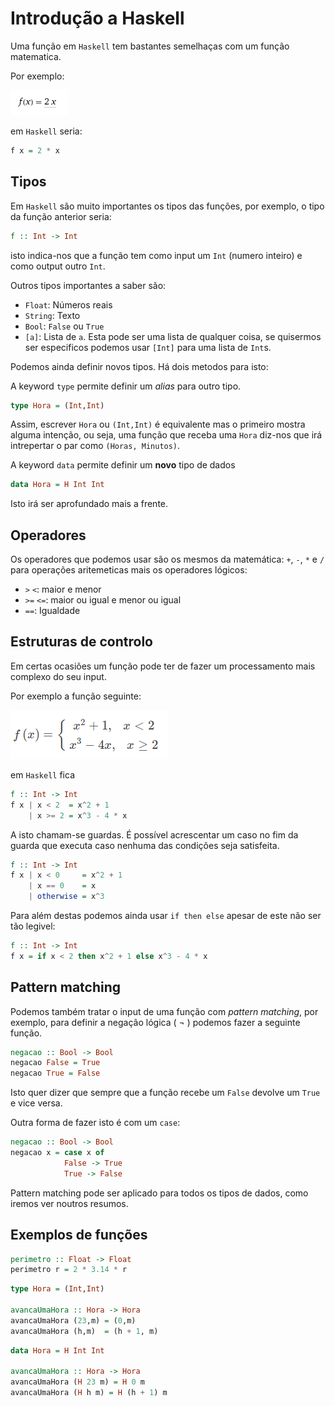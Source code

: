 # Introdução a Haskell

Uma função em `Haskell` tem bastantes semelhaças com um função matematica.

Por exemplo:

![mathfunc](mathfunc.png)

em `Haskell` seria:

```Haskell
f x = 2 * x
```

## Tipos
Em `Haskell` são muito importantes os tipos das funções, por exemplo, o tipo da
função anterior seria:
```Haskell
f :: Int -> Int
```
isto indica-nos que a função tem como input um `Int` (numero inteiro) e como
output outro `Int`.

Outros tipos importantes a saber são:

- `Float`: Números reais
- `String`: Texto
- `Bool`: `False` ou `True`
- `[a]`: Lista de `a`. Esta pode ser uma lista de qualquer coisa, se quisermos ser especificos podemos usar `[Int]` para uma lista de `Int`s.

Podemos ainda definir novos tipos. Há dois metodos para isto:

A keyword `type` permite definir um *alias* para outro tipo.
```Haskell
type Hora = (Int,Int)
```
Assim, escrever `Hora` ou `(Int,Int)` é equivalente mas o primeiro mostra alguma intenção, ou seja, uma função que receba uma `Hora` diz-nos que irá intrepertar o par como `(Horas, Minutos)`.

A keyword `data` permite definir um **novo** tipo de dados
```Haskell
data Hora = H Int Int
```

Isto irá ser aprofundado mais a frente.

## Operadores
Os operadores que podemos usar são os mesmos da matemática: `+`, `-`, `*` e `/` para operações aritemeticas mais os operadores lógicos:

- `>` `<`: maior e menor
- `>=` `<=`: maior ou igual e menor ou igual
- `==`: Igualdade

## Estruturas de controlo
Em certas ocasiões um função pode ter de fazer um processamento mais complexo do
seu input.

Por exemplo a função seguinte:

![mathfuncpartes](mathfuncpartes.png)

em `Haskell` fica
```Haskell
f :: Int -> Int
f x | x < 2  = x^2 + 1
    | x >= 2 = x^3 - 4 * x
```
A isto chamam-se guardas. É possível acrescentar um caso no fim da guarda que executa caso nenhuma das condições seja satisfeita.
```Haskell
f :: Int -> Int
f x | x < 0     = x^2 + 1
    | x == 0    = x
    | otherwise = x^3
```

Para além destas podemos ainda usar `if then else` apesar de este não ser tão legivel:
```Haskell
f :: Int -> Int
f x = if x < 2 then x^2 + 1 else x^3 - 4 * x
```

## Pattern matching
Podemos também tratar o input de uma função com *pattern matching*, por exemplo, para definir a negação lógica ( ¬ ) podemos fazer a seguinte função.
```Haskell
negacao :: Bool -> Bool
negacao False = True
negacao True = False
```

Isto quer dizer que sempre que a função recebe um `False` devolve um `True` e vice versa.

Outra forma de fazer isto é com um `case`:
```Haskell
negacao :: Bool -> Bool
negacao x = case x of
            False -> True
            True -> False
```

Pattern matching pode ser aplicado para todos os tipos de dados, como iremos ver noutros resumos.

## Exemplos de funções

```Haskell
perimetro :: Float -> Float
perimetro r = 2 * 3.14 * r
```

```Haskell
type Hora = (Int,Int)

avancaUmaHora :: Hora -> Hora
avancaUmaHora (23,m) = (0,m)
avancaUmaHora (h,m)  = (h + 1, m)
```

```Haskell
data Hora = H Int Int

avancaUmaHora :: Hora -> Hora
avancaUmaHora (H 23 m) = H 0 m
avancaUmaHora (H h m) = H (h + 1) m
```

